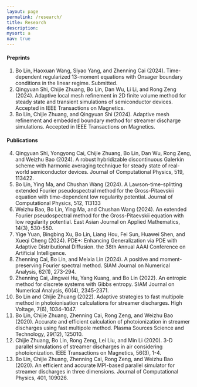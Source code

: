 ```yaml
---
layout: page
permalink: /research/
title: Research
description: 
mysort: a
nav: true
---
```


<!-- <sup>+</sup> equal contribution; <sup>*</sup> corresponding author. -->

<h4>Preprints</h4>

1. Bo Lin, Haoxuan Wang, Siyao Yang, and Zhenning Cai (2024). Time-dependent regularized 13-moment equations with Onsager boundary conditions in the linear regime. Submitted.
2. Qingyuan Shi, Chijie Zhuang, Bo Lin, Dan Wu, Li Li, and Rong Zeng (2024). Adaptive local mesh refinement in 2D finite volume method for steady state and transient simulations of semiconductor devices. Accepted in IEEE Transactions on Magnetics.
3. Bo Lin, Chijie Zhuang, and Qingyuan Shi (2024). Adaptive mesh refinement and embedded boundary method for streamer discharge simulations. Accepted in IEEE Transactions on Magnetics.

<h4>Publications</h4>

4. Qingyuan Shi, Yongyong Cai, Chijie Zhuang, Bo Lin, Dan Wu, Rong Zeng, and Weizhu Bao (2024). A robust hybridizable discontinuous Galerkin scheme with harmonic averaging technique for steady state of real-world semiconductor devices. Journal of Computational Physics, 519, 113422.
5. Bo Lin, Ying Ma, and Chushan Wang (2024). A Lawson-time-splitting extended Fourier pseudospectral method for the Gross-Pitaevskii equation with time-dependent low regularity potential. Journal of Computational Physics, 512, 113133
6. Weizhu Bao, Bo Lin, Ying Ma, and Chushan Wang (2024). An extended Fourier pseudospectral method for the Gross-Pitaevskii equation with low regularity potential. East Asian Journal on Applied Mathematics, 14(3), 530-550.
7. Yige Yuan, Bingbing Xu, Bo Lin, Liang Hou, Fei Sun, Huawei Shen, and Xueqi Cheng (2024). PDE+: Enhancing Generalization via PDE with Adaptive Distributional Diffusion. the 38th Annual AAAI Conference on Artificial Intelligence.
8. Zhenning Cai, Bo Lin, and Meixia Lin (2024). A positive and moment-preserving Fourier spectral method. SIAM Journal on Numerical Analysis, 62(1), 273-294.
9. Zhenning Cai, Jingwei Hu, Yang Kuang, and Bo Lin (2022). An entropic method for discrete systems with Gibbs entropy. SIAM Journal on Numerical Analysis, 60(4), 2345-2371.
10. Bo Lin and Chijie Zhuang (2022). Adaptive strategies to fast multipole method in photoionisation calculations for streamer discharges. High Voltage, 7(6), 1034–1047.
11. Bo Lin, Chijie Zhuang, Zhenning Cai, Rong Zeng, and Weizhu Bao (2020). Accurate and efficient calculation of photoionization in streamer discharges using fast multipole method. Plasma Sources Science and Technology, 29(12), 125010.
12. Chijie Zhuang, Bo Lin, Rong Zeng, Lei Liu, and Min Li (2020). 3-D parallel simulations of streamer discharges in air considering photoionization. IEEE Transactions on Magnetics, 56(3), 1-4.
13. Bo Lin, Chijie Zhuang, Zhenning Cai, Rong Zeng, and Weizhu Bao (2020). An efficient and accurate MPI-based parallel simulator for streamer discharges in three dimensions. Journal of Computational Physics, 401, 109026.
